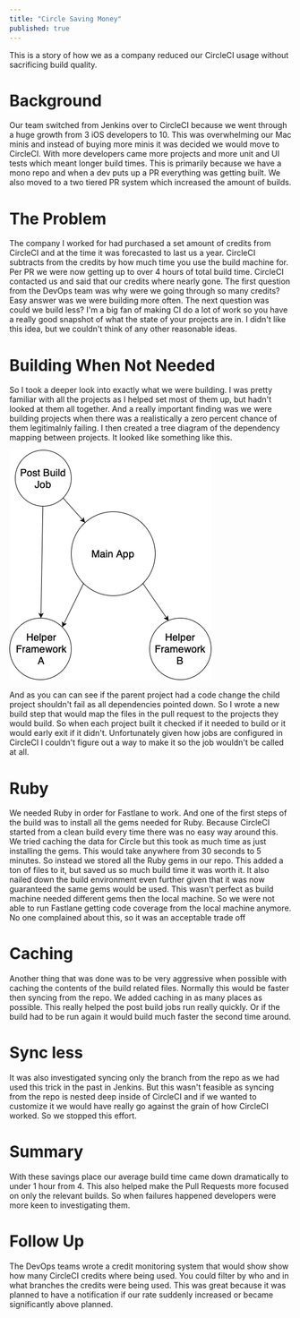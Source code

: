 ```yaml
---
title: "Circle Saving Money"
published: true
---
```


This is a story of how we as a company reduced our CircleCI usage without sacrificing build quality.

# Background

Our team switched from Jenkins over to CircleCI because we went through a huge growth from 3 iOS developers to 10. This was overwhelming our Mac minis and instead of buying more minis it was decided we would move to CircleCI. With more developers came more projects and more unit and UI tests which meant longer build times. This is primarily because we have a mono repo and when a dev puts up a PR everything was getting built. We also moved to a two tiered PR system which increased the amount of builds.

# The Problem

The company I worked for had purchased a set amount of credits from CircleCI and at the time it was forecasted to last us a year. CircleCI subtracts from the credits by how much time you use the build machine for. Per PR we were now getting up to over 4 hours of total build time. CircleCI contacted us and said that our credits where nearly gone. The first question from the DevOps team was why were we going through so many credits? Easy answer was we were building more often. The next question was could we build less? I'm a big fan of making CI do a lot of work so you have a really good snapshot of what the state of your projects are in. I didn't like this idea, but we couldn't think of any other reasonable ideas.

# Building When Not Needed

So I took a deeper look into exactly what we were building. I was pretty familiar with all the projects as I helped set most of them up, but hadn't looked at them all together. And a really important finding was we were building projects when there was a realistically a zero percent chance of them legitimalnly failing. I then created a tree diagram of the dependency mapping between projects. It looked like something like this.

![](/assets/Circle_Saving_Money/tree.png)

 And as you can can see if the parent project had a code change the child project shouldn't fail as all dependencies pointed down. So I wrote a new build step that would map the files in the pull request to the projects they would build. So when each project built it checked if it needed to build or it would early exit if it didn't. Unfortunately given how jobs are configured in CircleCI I couldn't figure out a way to make it so the job wouldn't be called at all.

# Ruby

We needed Ruby in order for Fastlane to work. And one of the first steps of the build was to install all the gems needed for Ruby. Because CircleCI started from a clean build every time there was no easy way around this. We tried caching the data for Circle but this took as much time as just installing the gems. This would take anywhere from 30 seconds to 5 minutes. So instead we stored all the Ruby gems in our repo. This added a ton of files to it, but saved us so much build time it was worth it. It also nailed down the build environment even further given that it was now guaranteed the same gems would be used. This wasn't perfect as build machine needed different gems then the local machine. So we were not able to run Fastlane getting code coverage from the local machine anymore. No one complained about this, so it was an acceptable trade off

# Caching

Another thing that was done was to be very aggressive when possible with caching the contents of the build related files. Normally this would be faster then syncing from the repo. We added caching in as many places as possible. This really helped the post build jobs run really quickly. Or if the build had to be run again it would build much faster the second time around.

# Sync less

It was also investigated syncing only the branch from the repo as we had used this trick in the past in Jenkins. But this wasn't feasible as syncing from the repo is nested deep inside of CircleCI and if we wanted to customize it we would have really go against the grain of how CircleCI worked. So we stopped this effort.

# Summary

With these savings place our average build time came down dramatically to under 1 hour from 4. This also helped make the Pull Requests more focused on only the relevant builds. So when failures happened developers were more keen to investigating them.

# Follow Up

The DevOps teams wrote a credit monitoring system that would show show how many CircleCI credits where being used. You could filter by who and in what branches the credits were being used. This was great because it was planned to have a notification if our rate suddenly increased or became significantly above planned.
